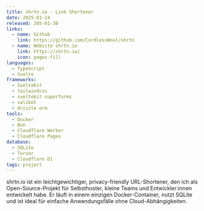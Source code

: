 ```yaml
---
title: shrtn.io - Link Shortener
date: 2025-01-24
released: 205-01-30
links:
  - name: Github
    link: https://github.com/CordlessWool/shrtn
  - name: Website shrtn.io
    link: https://shrtn.io/
    icon: pages-fill
languages:
  - TypeScript
  - Svelte
frameworks:
  - SvelteKit
  - tailwindcss
  - sveltekit-superforms
  - valibot
  - drizzle orm
tools:
  - Docker
  - Bun
  - Cloudflare Worker
  - Cloudflare Pages
database:
  - SQLite
  - Tursor
  - Cloudflare D1
tags: project
---
```


shrtn.io ist ein leichtgewichtiger, privacy-friendly URL-Shortener, den ich als Open-Source-Projekt für Selbsthoster, kleine Teams und Entwickler:innen entwickelt habe. Er läuft in einem einzigen Docker-Container, nutzt SQLite und ist ideal für einfache Anwendungsfälle ohne Cloud-Abhängigkeiten.
